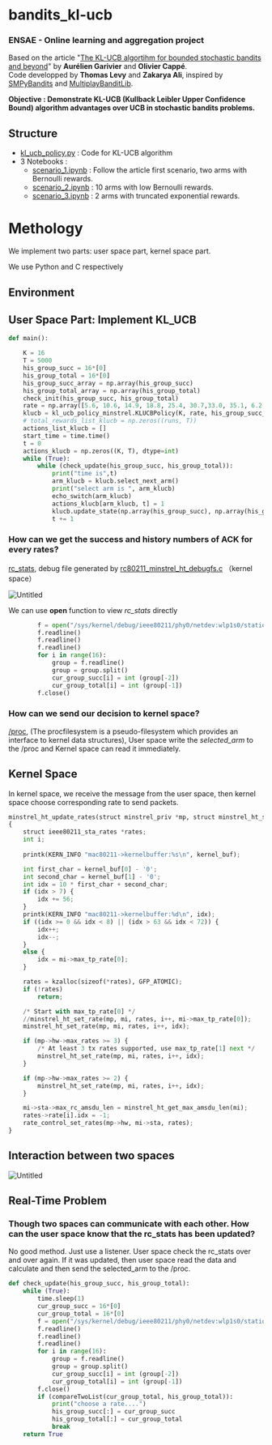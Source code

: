 # bandits_kl-ucb
### ENSAE - Online learning and aggregation project
Based on the article "[The KL-UCB algortihm for bounded stochastic bandits and beyond](https://arxiv.org/abs/1102.2490)" by **Aurélien Garivier** and **Olivier Cappé**.  
Code developped by **Thomas Levy** and **Zakarya Ali**, inspired by [SMPyBandits](https://perso.crans.org/besson/phd/SMPyBandits/index.html) and [MultiplayBanditLib](https://github.com/jkomiyama/multiplaybanditlib). 

**Objective : Demonstrate KL-UCB (Kullback Leibler Upper Confidence Bound) algorithm advantages over UCB  in stochastic bandits problems.**

## Structure
- [kl_ucb_policy.py](https://github.com/zakaryaxali/bandits_kl-ucb/blob/master/kl_ucb_policy.py) : Code for KL-UCB algorithm
- 3 Notebooks :
  - [scenario_1.ipynb](https://github.com/zakaryaxali/bandits_kl-ucb/blob/master/scenario_1.ipynb) : Follow the article first scenario, two arms with Bernoulli rewards.   
  - [scenario_2.ipynb](https://github.com/zakaryaxali/bandits_kl-ucb/blob/master/scenario_2.ipynb) : 10 arms with low Bernoulli rewards.
  - [scenario_3.ipynb](https://github.com/zakaryaxali/bandits_kl-ucb/blob/master/scenario_3.ipynb) : 2 arms with truncated exponential rewards.
  
# Methology

We implement two parts: user space part, kernel space part.

We use Python and C respectively

## Environment

## User Space Part: Implement KL_UCB

```python
def main():

    K = 16
    T = 5000
    his_group_succ = 16*[0]
    his_group_total = 16*[0]
    his_group_succ_array = np.array(his_group_succ)
    his_group_total_array = np.array(his_group_total)
    check_init(his_group_succ, his_group_total)
    rate = np.array([5.6, 10.6, 14.9, 18.8, 25.4, 30.7,33.0, 35.1, 6.2, 11.6, 16.3, 20.4, 27.2, 32.8, 35.1, 37.3])
    klucb = kl_ucb_policy_minstrel.KLUCBPolicy(K, rate, his_group_succ_array, his_group_total_array) #Original KL UCB
    # total_rewards_list_klucb = np.zeros((runs, T))
    actions_list_klucb = []
    start_time = time.time()
    t = 0
    actions_klucb = np.zeros((K, T), dtype=int)
    while (True):
        while (check_update(his_group_succ, his_group_total)):
            print("time is",t)
            arm_klucb = klucb.select_next_arm()
            print("select arm is ", arm_klucb)
            echo_switch(arm_klucb)
            actions_klucb[arm_klucb, t] = 1
            klucb.update_state(np.array(his_group_succ), np.array(his_group_total))
            t += 1
```

### How can we get the success and history numbers of ACK for every rates?

 [rc_stats](https://wireless.wiki.kernel.org/en/developers/documentation/mac80211/ratecontrol/minstrel), debug file generated by [rc80211_minstrel_ht_debugfs.c](https://github.com/chosen-ox/Mac80211_Comment/blob/master/mac80211/rc80211_minstrel_ht_debugfs.c) （kernel space）

![Untitled](https://s3-us-west-2.amazonaws.com/secure.notion-static.com/b78c2164-430a-42e6-8e75-55311b884b95/Untitled.png)

We can use **open** function to view *rc_stats* directly

```python
        f = open("/sys/kernel/debug/ieee80211/phy0/netdev:wlp1s0/stations/dc:a6:32:a7:ca:17/rc_stats", 'r')
        f.readline() 
        f.readline() 
        f.readline()
        for i in range(16):
            group = f.readline()
            group = group.split()
            cur_group_succ[i] = int (group[-2])
            cur_group_total[i] = int (group[-1])
        f.close()
```

### How can we send our decision to kernel space?

[/proc](https://man7.org/linux/man-pages/man5/proc.5.html), (The procfilesystem is a pseudo-filesystem which provides an interface to kernel data structures), User space write the *selected_arm* to the /proc and Kernel space can read it immediately.

## Kernel Space

In kernel space, we receive the message from the user space, then kernel space choose corresponding rate to send packets.

```python
minstrel_ht_update_rates(struct minstrel_priv *mp, struct minstrel_ht_sta *mi)
{
	struct ieee80211_sta_rates *rates;
	int i;
	
	printk(KERN_INFO "mac80211->kernelbuffer:%s\n", kernel_buf);

	int first_char = kernel_buf[0] - '0';
	int second_char = kernel_buf[1] - '0';
	int idx = 10 * first_char + second_char;
	if (idx > 7) {
		idx += 56;
	}	
	printk(KERN_INFO "mac80211->kernelbuffer:%d\n", idx);
	if ((idx >= 0 && idx < 8) || (idx > 63 && idx < 72)) {
		idx++;
		idx--;
	}
	else {
		idx = mi->max_tp_rate[0];
	}

	rates = kzalloc(sizeof(*rates), GFP_ATOMIC);
	if (!rates)
		return;

	/* Start with max_tp_rate[0] */
	//minstrel_ht_set_rate(mp, mi, rates, i++, mi->max_tp_rate[0]);
	minstrel_ht_set_rate(mp, mi, rates, i++, idx);

	if (mp->hw->max_rates >= 3) {
		/* At least 3 tx rates supported, use max_tp_rate[1] next */
		minstrel_ht_set_rate(mp, mi, rates, i++, idx);
	}

	if (mp->hw->max_rates >= 2) {
		minstrel_ht_set_rate(mp, mi, rates, i++, idx);
	}

	mi->sta->max_rc_amsdu_len = minstrel_ht_get_max_amsdu_len(mi);
	rates->rate[i].idx = -1;
	rate_control_set_rates(mp->hw, mi->sta, rates);
}
```

## Interaction between two spaces

![Untitled](https://s3-us-west-2.amazonaws.com/secure.notion-static.com/a8e9413a-c611-4eaf-857f-5e9f01de7b24/Untitled.png)

## Real-Time Problem

### Though two spaces can communicate  with each other. How can the user space know that the rc_stats has been updated?

No good method. Just use a listener. User space check the rc_stats over and over again. If it was updated, then user space read the data and calculate and then send the selected_arm to the /proc.

```python
def check_update(his_group_succ, his_group_total):
    while (True):
        time.sleep(1)
        cur_group_succ = 16*[0]
        cur_group_total = 16*[0]
        f = open("/sys/kernel/debug/ieee80211/phy0/netdev:wlp1s0/stations/dc:a6:32:a7:ca:17/rc_stats", 'r')
        f.readline() 
        f.readline() 
        f.readline()
        for i in range(16):
            group = f.readline()
            group = group.split()
            cur_group_succ[i] = int (group[-2])
            cur_group_total[i] = int (group[-1])
        f.close()
        if (compareTwoList(cur_group_total, his_group_total)):
            print("choose a rate....")
            his_group_succ[:] = cur_group_succ
            his_group_total[:] = cur_group_total
            break
    return True
```
